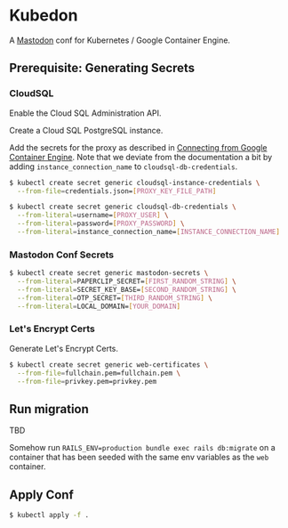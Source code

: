 # Kubedon

A [Mastodon](https://github.com/tootsuite/mastodon) conf for Kubernetes / Google Container Engine.

## Prerequisite: Generating Secrets

### CloudSQL

Enable the Cloud SQL Administration API.

Create a Cloud SQL PostgreSQL instance.

Add the secrets for the proxy as described in [Connecting from Google Container Engine](https://cloud.google.com/sql/docs/postgres/connect-container-engine). Note that we deviate from the documentation a bit by adding `instance_connection_name` to `cloudsql-db-credentials`.

```sh
$ kubectl create secret generic cloudsql-instance-credentials \
  --from-file=credentials.json=[PROXY_KEY_FILE_PATH]
```

```sh
$ kubectl create secret generic cloudsql-db-credentials \
  --from-literal=username=[PROXY_USER] \
  --from-literal=password=[PROXY_PASSWORD] \
  --from-literal=instance_connection_name=[INSTANCE_CONNECTION_NAME]
```

### Mastodon Conf Secrets

```sh
$ kubectl create secret generic mastodon-secrets \
  --from-literal=PAPERCLIP_SECRET=[FIRST_RANDOM_STRING] \
  --from-literal=SECRET_KEY_BASE=[SECOND_RANDOM_STRING] \
  --from-literal=OTP_SECRET=[THIRD_RANDOM_STRING] \
  --from-literal=LOCAL_DOMAIN=[YOUR_DOMAIN]
```

### Let's Encrypt Certs

Generate Let's Encrypt Certs.

```sh
$ kubectl create secret generic web-certificates \
  --from-file=fullchain.pem=fullchain.pem \
  --from-file=privkey.pem=privkey.pem
```

## Run migration

TBD

Somehow run `RAILS_ENV=production bundle exec rails db:migrate` on a container that has been seeded with the same env variables as the `web` container.

## Apply Conf

```sh
$ kubectl apply -f .
```
